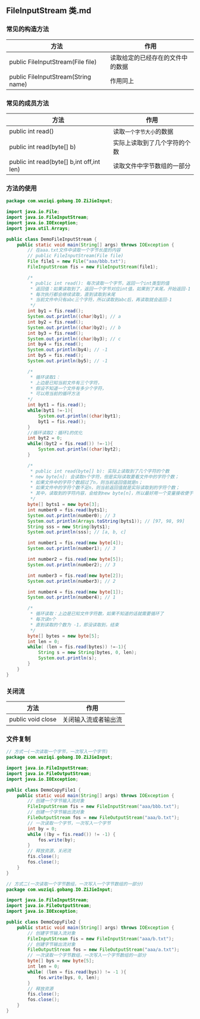 ## FileInputStream 类.md

### 常见的构造方法

| 方法                                | 作用                             |
| ----------------------------------- | -------------------------------- |
| public FileInputStream(File file)   | 读取给定的已经存在的文件中的数据 |
| public FileInputStream(String name) | 作用同上                         |

### 常见的成员方法

| 方法                                      | 作用                         |
| ----------------------------------------- | ---------------------------- |
| public int read()                         | 读取`一个字节大小`的数据     |
| public int read(byte[] b)                 | 实际上读取到了几个字符的个数 |
| public int read(byte[] b,int off,int len) | 读取文件中字节数组的一部分   |

### 方法的使用

```java
package com.wuziqi.gobang.IO.ZiJieInput;

import java.io.File;
import java.io.FileInputStream;
import java.io.IOException;
import java.util.Arrays;

public class DemoFileInputStream {
    public static void main(String[] args) throws IOException {
        // 在aaa.txt文件中读取一个字节长度的内容
        // public FileInputStream(File file)
        File file1 = new File("aaa/bbb.txt");
        FileInputStream fis = new FileInputStream(file1);

        /*
         * public int read(): 每次读取一个字节，返回一个int类型的值
         * 返回值：如果读取到了，返回一个字节对应int值，如果到了末尾，开始返回-1
         * 每次执行都会继续读取，直到读取到末尾
         * 当前文件中只有abc三个字符，所以读取到abc后，再读取就会返回-1
         */
        int by1 = fis.read();
        System.out.println((char)by1); // a
        int by2 = fis.read();
        System.out.println((char)by2); // b
        int by3 = fis.read();
        System.out.println((char)by3); // c
        int by4 = fis.read();
        System.out.println(by4); // -1
        int by5 = fis.read();
        System.out.println(by5); // -1

        /*
         * 循环读取1：
         * 上边是已知当前文件有三个字符，
         * 假设不知道一个文件有多少个字符，
         * 可以用当前的循环方法
        */
        int byt1 = fis.read();
        while(byt1 !=-1){
            System.out.println((char)byt1);
            byt1 = fis.read();
        }
        //循环读取2：循环1的优化
        int byt2 = 0;
        while((byt2 = fis.read()) !=-1){
            System.out.println((char)byt2);
        }

        /*
         * public int read(byte[] b): 实际上读取到了几个字符的个数
         * new byte[n]: 会读取n个字符，但是实际读取要看文件中的字符个数；
         * 如果文件中的字符个数超过了n，则当前返回值就是n；
         * 如果文件中的字符个数不足n，则当前返回值就是实际读取到的字符个数；
         * 其中，读取到的字符内容，会给到new byte[n]，所以最好用一个变量接收便于使用
         */
        byte[] byts1 = new byte[3];
        int number0 = fis.read(byts1);
        System.out.println(number0); // 3
        System.out.println(Arrays.toString(byts1)); // [97, 98, 99]
        String sss = new String(byts1);
        System.out.println(sss); // [a, b, c]

        int number1 = fis.read(new byte[4]);
        System.out.println(number1); // 3

        int number2 = fis.read(new byte[5]);
        System.out.println(number2); // 3

        int number3 = fis.read(new byte[2]);
        System.out.println(number3); // 2

        int number4 = fis.read(new byte[1]);
        System.out.println(number4); // 1

        /*
         * 循环读取：上边是已知文件字符数，如果不知道的话就需要循环了
         * 每次读n个
         * 直到读取的个数为 -1，即没读取到，结束
         */
        byte[] bytes = new byte[5];
        int len = 0;
        while( (len = fis.read(bytes)) !=-1){
            String s = new String(bytes, 0, len);
            System.out.println(s);
        }
    }
}
```

### 关闭流

| 方法              | 作用                 |
| ----------------- | -------------------- |
| public void close | 关闭输入流或者输出流 |

### 文件复制

```java
// 方式一(一次读取一个字节，一次写入一个字节)
package com.wuziqi.gobang.IO.ZiJieInput;

import java.io.FileInputStream;
import java.io.FileOutputStream;
import java.io.IOException;

public class DemoCopyFile1 {
    public static void main(String[] args) throws IOException {
        // 创建一个字节输入流对象
        FileInputStream fis = new FileInputStream("aaa/bbb.txt");
        // 创建一个字节输出流对象
        FileOutputStream fos = new FileOutputStream("aaa/b.txt");
        // 一次读取一个字节，一次写入一个字节
        int by = 0;
        while ((by = fis.read()) != -1) {
            fos.write(by);
        }
        // 释放资源，关闭流
        fis.close();
        fos.close();
    }
}
```

```java
// 方式二(一次读取一个字节数组，一次写入一个字节数组的一部分)
package com.wuziqi.gobang.IO.ZiJieInput;

import java.io.FileInputStream;
import java.io.FileOutputStream;
import java.io.IOException;

public class DemoCopyFile2 {
    public static void main(String[] args) throws IOException {
        // 创建字节输入流对象
        FileInputStream fis = new FileInputStream("aaa/b.txt");
        // 创建字节输出流对象
        FileOutputStream fos = new FileOutputStream("aaa/a.txt");
        // 一次读取一个字节数组，一次写入一个字节数组的一部分
        byte[] bys = new byte[5];
        int len = 0;
        while( (len = fis.read(bys)) != -1 ){
            fos.write(bys, 0, len);
        }
        // 释放资源
        fis.close();
        fos.close();
    }
}
```
